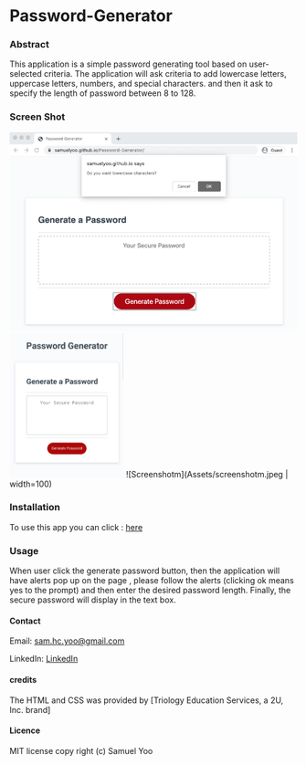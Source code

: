 # Password-Generator

### Abstract

This application is a simple password generating tool based on user-selected criteria. 
The application will ask criteria to add lowercase letters, uppercase letters, numbers, and special characters. and then it ask to specify the length of password between 8 to 128. 



### Screen Shot

![Screenshot](Assets/screenshot.png)
<img src="Assets/screenshotm.jpeg" width="200">
![Screenshotm](Assets/screenshotm.jpeg | width=100)


### Installation
To use this app you can click : [here](https://samuelyoo.github.io/Password-Generator/index.html)


### Usage
When user click the generate password button, then the application will have alerts pop up on the page , please follow the alerts (clicking ok means yes to the prompt) and then enter the desired password length.
Finally, the secure password will display in the text box.



#### Contact
Email: sam.hc.yoo@gmail.com

LinkedIn: [LinkedIn](https://www.linkedin.com/in/samuel-hc-yoo)


#### credits
The HTML and CSS was provided by [Triology Education Services, a 2U, Inc. brand]

#### Licence
MIT license
copy right (c) Samuel Yoo
